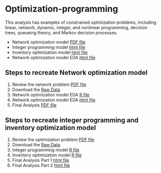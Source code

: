 # Optimization-programming

This analysis has examples of constrained optimization problems, including linear, network, dynamic, integer, and nonlinear programming, decision trees, queueing theory, and Markov decision processes. 


- Network optimization model [PDF file](https://rawgit.com/analyticswithali/Optimization-programming/master/Network%20optimization%20model.pdf)
- Integer programming model [html file](https://rawgit.com/analyticswithali/Optimization-programming/master/Integer_programming_model.html)
- Inventory optimization model [html file](https://rawgit.com/analyticswithali/Optimization-programming/master/Inventory_optimization_model.html)
- Network optimization model EDA [html file](https://rawgit.com/analyticswithali/Optimization-programming/master/Network_optimization_model_EDA.html)


## Steps to recreate Network optimization model
1. Review the network problem [PDF file](https://rawgit.com/analyticswithali/Optimization-programming/master/Network%20Problem.pdf)
2. Download the [Raw Data](https://github.com/analyticswithali/Optimization-programming/blob/master/5260_S18_Aiding_Africa_Data.csv)
3. Network optimization model EDA [R file](https://github.com/analyticswithali/Optimization-programming/blob/master/Network%20optimization%20model%20EDA.Rmd)
4. Network optimization model EDA [html file](https://rawgit.com/analyticswithali/Optimization-programming/master/Network_optimization_model_EDA.html)
5. Final Analysis [PDF file](https://rawgit.com/analyticswithali/Optimization-programming/master/Network%20optimization%20model.pdf)

## Steps to recreate integer programming and inventory optimization model
1. Review the optimization problem [PDF file](https://rawgit.com/analyticswithali/Optimization-programming/master/Optimization%20Problem.pdf)
2. Download the [Raw Data](https://github.com/analyticswithali/Optimization-programming/blob/master/5260_S18_Arties_Dream.csv)
3. Integer programming model [R file](https://github.com/analyticswithali/Optimization-programming/blob/master/Integer%20programming%20model.Rmd)
4. Inventory optimization model [R file](https://rawgit.com/analyticswithali/Optimization-programming/master/Inventory_optimization_model.html)
5. Final Analysis Part 1 [html file](https://rawgit.com/analyticswithali/Optimization-programming/master/Integer_programming_model.html)
6. Final Analysis Part 2 [html file](https://rawgit.com/analyticswithali/Optimization-programming/master/Inventory_optimization_model.html)
